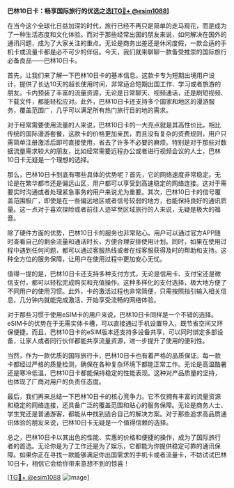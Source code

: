 **巴林10日卡：畅享国际旅行的优选之选[[TG💪+ @esim1088](https://t.me/s/esim1088)]**

在当今这个全球化日益加深的时代，旅行已经不再只是简单的走马观花，而是成为了一种生活态度和文化体验。而对于那些经常出国的朋友来说，如何解决在国外的通讯问题，成为了大家关注的重点。无论是商务出差还是休闲度假，一款合适的手机卡或流量卡都是必不可少的伴侣。今天，我们就来聊聊一款备受推崇的国际旅行必备良品——巴林10日卡。

首先，让我们来了解一下巴林10日卡的基本信息。这款卡专为短期出境用户设计，提供了长达10天的超长使用时间，非常适合短期出国工作、学习或者旅游的朋友。卡内预装了丰富的流量资源，无论是日常聊天、视频通话，还是刷短视频、下载文件，都能轻松应对。此外，巴林10日卡还支持多个国家和地区的漫游服务，覆盖范围广，几乎可以满足所有热门旅行目的地的需求。

对于经常需要使用流量的人来说，巴林10日卡的一大亮点就是其高性价比。相比传统的国际漫游套餐，这款卡的价格更加亲民，而且没有复杂的资费规则，用户只需简单注册激活后即可直接使用，省去了许多不必要的麻烦。特别是对于那些对数据流量需求较大的朋友，比如经常需要远程办公或者进行视频会议的人士，巴林10日卡无疑是一个理想的选择。

那么，巴林10日卡到底有哪些具体的优势呢？首先，它的网络速度非常稳定。无论是在繁华都市还是偏远山区，用户都可以享受到高速稳定的网络连接。这对于需要实时沟通或者处理紧急事务的用户来说尤为重要。其次，巴林10日卡的信号覆盖范围极广，即使是在一些偏远地区或者信号较弱的地方，也能保持良好的通讯质量。这一点对于喜欢探险或者前往人迹罕至区域旅行的人来说，无疑是极大的福音。

除了硬件方面的优势，巴林10日卡的服务也非常贴心。用户可以通过官方APP随时查看自己的剩余流量和通话时长，方便合理安排使用计划。同时，如果在使用过程中遇到任何问题，都可以通过客服热线或者在线客服获得及时的帮助和支持。这种全方位的服务保障，让用户在使用过程中更加安心无忧。

值得一提的是，巴林10日卡还支持多种支付方式，无论是信用卡、支付宝还是微信支付，都可以轻松完成购买和充值操作。这种多样化的支付选择，极大地方便了不同用户的使用习惯。此外，卡的激活过程也非常简便，只需按照指引输入相关信息，几分钟内就能完成激活，开始享受流畅的网络体验。

对于那些习惯于使用eSIM卡的用户来说，巴林10日卡同样是一个不错的选择。eSIM卡的优势在于无需实体卡槽，可以直接通过手机设置导入，既节省空间又环保便捷。而且，巴林10日卡的eSIM版本还支持多设备共享，可以同时绑定多部设备，让家人或者同行伙伴都能共享流量资源，进一步提升了使用的便利性。

当然，作为一款优质的国际旅行卡，巴林10日卡也有着严格的品质保证。每一款卡都经过严格的质量检测，确保在各种复杂环境下都能正常工作。无论是高温酷暑还是寒冷低温，巴林10日卡都能保持稳定的性能表现。这种对产品质量的坚持，也体现了厂商对用户的负责任态度。

最后，我们再来总结一下巴林10日卡的核心竞争力。它不仅拥有丰富的流量资源和稳定的网络连接，还具备广泛的覆盖范围和贴心的服务保障。无论是商务人士、学生党还是普通游客，都能从中找到适合自己的解决方案。对于那些追求高品质通讯体验的朋友来说，巴林10日卡无疑是一个值得信赖的选择。

总之，巴林10日卡以其出色的性能、实惠的价格和便捷的操作，成为了国际旅行者的首选。无论你是为了工作还是为了娱乐，它都能为你提供稳定可靠的通讯保障。如果你正在寻找一款能够满足你出国需求的手机卡或者流量卡，不妨试试巴林10日卡，相信它会给你带来意想不到的惊喜！

[[TG💪+ @esim1088](https://t.me/s/esim1088) ![Image](https://i.postimg.cc/4NQfJmqS/Snipaste-2025-05-13-00-14-12.png)]